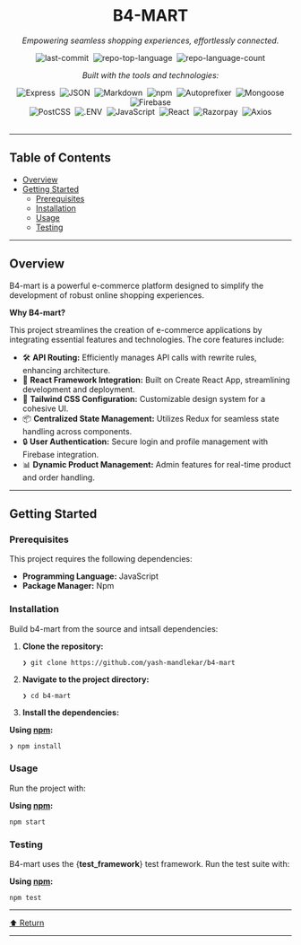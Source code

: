 <div data-state="active" data-orientation="horizontal" role="tabpanel" aria-labelledby="radix-:rq:-trigger-preview" id="radix-:rq:-content-preview" tabindex="0" class="mt-2 ring-offset-background focus-visible:outline-none focus-visible:ring-2 focus-visible:ring-ring focus-visible:ring-offset-2" style=""><div class="border border-border rounded-lg bg-background p-6 shadow-sm"><div class="prose prose-sm md:prose-base lg:prose-lg max-w-none prose-headings:font-bold prose-a:text-blue-600" style="user-select: none;"><div id="top" class="">

<div align="center" class="text-center">
<h1>B4-MART</h1>
<p><em>Empowering seamless shopping experiences, effortlessly connected.</em></p>

<img alt="last-commit" src="https://img.shields.io/github/last-commit/yash-mandlekar/b4-mart?style=flat&amp;logo=git&amp;logoColor=white&amp;color=0080ff" class="inline-block mx-1" style="margin: 0px 2px;">
<img alt="repo-top-language" src="https://img.shields.io/github/languages/top/yash-mandlekar/b4-mart?style=flat&amp;color=0080ff" class="inline-block mx-1" style="margin: 0px 2px;">
<img alt="repo-language-count" src="https://img.shields.io/github/languages/count/yash-mandlekar/b4-mart?style=flat&amp;color=0080ff" class="inline-block mx-1" style="margin: 0px 2px;">
<p><em>Built with the tools and technologies:</em></p>
<img alt="Express" src="https://img.shields.io/badge/Express-000000.svg?style=flat&amp;logo=Express&amp;logoColor=white" class="inline-block mx-1" style="margin: 0px 2px;">
<img alt="JSON" src="https://img.shields.io/badge/JSON-000000.svg?style=flat&amp;logo=JSON&amp;logoColor=white" class="inline-block mx-1" style="margin: 0px 2px;">
<img alt="Markdown" src="https://img.shields.io/badge/Markdown-000000.svg?style=flat&amp;logo=Markdown&amp;logoColor=white" class="inline-block mx-1" style="margin: 0px 2px;">
<img alt="npm" src="https://img.shields.io/badge/npm-CB3837.svg?style=flat&amp;logo=npm&amp;logoColor=white" class="inline-block mx-1" style="margin: 0px 2px;">
<img alt="Autoprefixer" src="https://img.shields.io/badge/Autoprefixer-DD3735.svg?style=flat&amp;logo=Autoprefixer&amp;logoColor=white" class="inline-block mx-1" style="margin: 0px 2px;">
<img alt="Mongoose" src="https://img.shields.io/badge/Mongoose-F04D35.svg?style=flat&amp;logo=Mongoose&amp;logoColor=white" class="inline-block mx-1" style="margin: 0px 2px;">
<img alt="Firebase" src="https://img.shields.io/badge/Firebase-DD2C00.svg?style=flat&amp;logo=Firebase&amp;logoColor=white" class="inline-block mx-1" style="margin: 0px 2px;">
<br>
<img alt="PostCSS" src="https://img.shields.io/badge/PostCSS-DD3A0A.svg?style=flat&amp;logo=PostCSS&amp;logoColor=white" class="inline-block mx-1" style="margin: 0px 2px;">
<img alt=".ENV" src="https://img.shields.io/badge/.ENV-ECD53F.svg?style=flat&amp;logo=dotenv&amp;logoColor=black" class="inline-block mx-1" style="margin: 0px 2px;">
<img alt="JavaScript" src="https://img.shields.io/badge/JavaScript-F7DF1E.svg?style=flat&amp;logo=JavaScript&amp;logoColor=black" class="inline-block mx-1" style="margin: 0px 2px;">
<img alt="React" src="https://img.shields.io/badge/React-61DAFB.svg?style=flat&amp;logo=React&amp;logoColor=black" class="inline-block mx-1" style="margin: 0px 2px;">
<img alt="Razorpay" src="https://img.shields.io/badge/Razorpay-0C2451.svg?style=flat&amp;logo=Razorpay&amp;logoColor=white" class="inline-block mx-1" style="margin: 0px 2px;">
<img alt="Axios" src="https://img.shields.io/badge/Axios-5A29E4.svg?style=flat&amp;logo=Axios&amp;logoColor=white" class="inline-block mx-1" style="margin: 0px 2px;">
</div>
<br>
<hr>
<h2>Table of Contents</h2>
<ul class="list-disc pl-4 my-0">
<li class="my-0"><a href="#overview">Overview</a></li>
<li class="my-0"><a href="#getting-started">Getting Started</a>
<ul class="list-disc pl-4 my-0">
<li class="my-0"><a href="#prerequisites">Prerequisites</a></li>
<li class="my-0"><a href="#installation">Installation</a></li>
<li class="my-0"><a href="#usage">Usage</a></li>
<li class="my-0"><a href="#testing">Testing</a></li>
</ul>
</li>
</ul>
<hr>
<h2>Overview</h2>
<p>B4-mart is a powerful e-commerce platform designed to simplify the development of robust online shopping experiences.</p>
<p><strong>Why B4-mart?</strong></p>
<p>This project streamlines the creation of e-commerce applications by integrating essential features and technologies. The core features include:</p>
<ul class="list-disc pl-4 my-0">
<li class="my-0">🛠️ <strong>API Routing:</strong> Efficiently manages API calls with rewrite rules, enhancing architecture.</li>
<li class="my-0">🎨 <strong>React Framework Integration:</strong> Built on Create React App, streamlining development and deployment.</li>
<li class="my-0">🌈 <strong>Tailwind CSS Configuration:</strong> Customizable design system for a cohesive UI.</li>
<li class="my-0">📦 <strong>Centralized State Management:</strong> Utilizes Redux for seamless state handling across components.</li>
<li class="my-0">🔒 <strong>User Authentication:</strong> Secure login and profile management with Firebase integration.</li>
<li class="my-0">📊 <strong>Dynamic Product Management:</strong> Admin features for real-time product and order handling.</li>
</ul>
<hr>
<h2>Getting Started</h2>
<h3>Prerequisites</h3>
<p>This project requires the following dependencies:</p>
<ul class="list-disc pl-4 my-0">
<li class="my-0"><strong>Programming Language:</strong> JavaScript</li>
<li class="my-0"><strong>Package Manager:</strong> Npm</li>
</ul>
<h3>Installation</h3>
<p>Build b4-mart from the source and intsall dependencies:</p>
<ol>
<li class="my-0">
<p><strong>Clone the repository:</strong></p>
<pre><code class="language-sh">❯ git clone https://github.com/yash-mandlekar/b4-mart
</code></pre>
</li>
<li class="my-0">
<p><strong>Navigate to the project directory:</strong></p>
<pre><code class="language-sh">❯ cd b4-mart
</code></pre>
</li>
<li class="my-0">
<p><strong>Install the dependencies:</strong></p>
</li>
</ol>
<p><strong>Using <a href="https://www.npmjs.com/">npm</a>:</strong></p>
<pre><code class="language-sh">❯ npm install
</code></pre>
<h3>Usage</h3>
<p>Run the project with:</p>
<p><strong>Using <a href="https://www.npmjs.com/">npm</a>:</strong></p>
<pre><code class="language-sh">npm start
</code></pre>
<h3>Testing</h3>
<p>B4-mart uses the {<strong>test_framework</strong>} test framework. Run the test suite with:</p>
<p><strong>Using <a href="https://www.npmjs.com/">npm</a>:</strong></p>
<pre><code class="language-sh">npm test
</code></pre>
<hr>
<div align="left" class=""><a href="#top">⬆ Return</a></div>
<hr></div></div></div></div>

